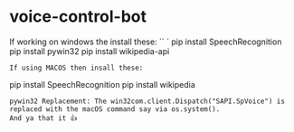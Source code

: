 # voice-control-bot
If working on windows the install these:
`` `
pip install SpeechRecognition
pip install pywin32
pip install wikipedia-api

```
If using MACOS then insall these:
```
pip install SpeechRecognition
pip install wikipedia
```
pywin32 Replacement: The win32com.client.Dispatch("SAPI.SpVoice") is replaced with the macOS command say via os.system().
And ya that it 👍
